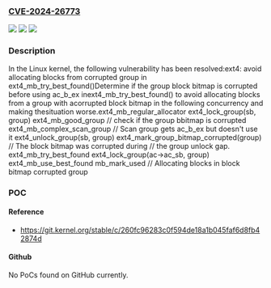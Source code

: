 ### [CVE-2024-26773](https://cve.mitre.org/cgi-bin/cvename.cgi?name=CVE-2024-26773)
![](https://img.shields.io/static/v1?label=Product&message=Linux&color=blue)
![](https://img.shields.io/static/v1?label=Version&message=1da177e4c3f4%3C%2021f8cfe79f77%20&color=brighgreen)
![](https://img.shields.io/static/v1?label=Vulnerability&message=n%2Fa&color=brighgreen)

### Description

In the Linux kernel, the following vulnerability has been resolved:ext4: avoid allocating blocks from corrupted group in ext4_mb_try_best_found()Determine if the group block bitmap is corrupted before using ac_b_ex inext4_mb_try_best_found() to avoid allocating blocks from a group with acorrupted block bitmap in the following concurrency and making thesituation worse.ext4_mb_regular_allocator  ext4_lock_group(sb, group)  ext4_mb_good_group   // check if the group bbitmap is corrupted  ext4_mb_complex_scan_group   // Scan group gets ac_b_ex but doesn't use it  ext4_unlock_group(sb, group)                           ext4_mark_group_bitmap_corrupted(group)                           // The block bitmap was corrupted during                           // the group unlock gap.  ext4_mb_try_best_found    ext4_lock_group(ac->ac_sb, group)    ext4_mb_use_best_found      mb_mark_used      // Allocating blocks in block bitmap corrupted group

### POC

#### Reference
- https://git.kernel.org/stable/c/260fc96283c0f594de18a1b045faf6d8fb42874d

#### Github
No PoCs found on GitHub currently.

